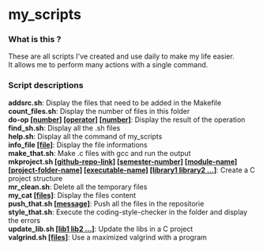# my_scripts

### What is this ?
These are all scripts I've created and use daily to make my life easier.    
It allows me to perform many actions with a single command.

### Script descriptions
**addsrc.sh**: Display the files that need to be added in the Makefile    
**count_files.sh**: Display the number of files in this folder    
**do-op <ins>[number]</ins> <ins>[operator]</ins> <ins>[number]</ins>**: Display the result of the operation    
**find_sh.sh**: Display all the .sh files    
**help.sh**: Display all the command of my_scripts    
**info_file <ins>[file]</ins>**: Display the file informations    
**make_that.sh**: Make .c files with gcc and run the output    
**mkproject.sh <ins>[github-repo-link]</ins> <ins>[semester-number]</ins> <ins>[module-name]</ins> <ins>[project-folder-name]</ins> <ins>[executable-name]</ins> <ins>[library1 library2 ...]</ins>**: Create a C project structure    
**mr_clean.sh**: Delete all the temporary files    
**my_cat <ins>[files]</ins>**: Display the files content    
**push_that.sh <ins>[message]</ins>**: Push all the files in the repositorie    
**style_that.sh**: Execute the coding-style-checker in the folder and display the errors    
**update_lib.sh <ins>[lib1 lib2 ...]</ins>**: Update the libs in a C project    
**valgrind.sh <ins>[files]</ins>**: Use a maximized valgrind with a program    
